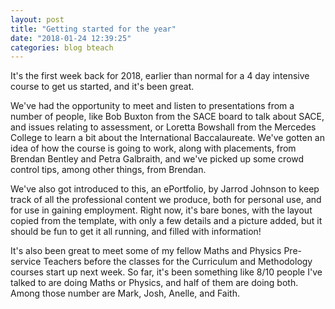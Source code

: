 ```yaml
---
layout: post
title: "Getting started for the year"
date: "2018-01-24 12:39:25"
categories: blog bteach
---
```

It's the first week back for 2018, earlier than normal for a 4 day intensive course to get us started, and it's been great.

We've had the opportunity to meet and listen to presentations from a number of people, like Bob Buxton from the SACE board to talk about SACE, and issues relating to assessment, or Loretta Bowshall from the Mercedes College to learn a bit about the International Baccalaureate. We've gotten an idea of how the course is going to work, along with placements, from Brendan Bentley and Petra Galbraith, and we've picked up some crowd control tips, among other things, from Brendan.

We've also got introduced to this, an ePortfolio, by Jarrod Johnson to keep track of all the professional content we produce, both for personal use, and for use in gaining employment. Right now, it's bare bones, with the layout copied from the template, with only a few details and a picture added, but it should be fun to get it all running, and filled with information!

It's also been great to meet some of my fellow Maths and Physics Pre-service Teachers before the classes for the Curriculum and Methodology courses start up next week. So far, it's been something like 8/10 people I've talked to are doing Maths or Physics, and half of them are doing both. Among those number are Mark, Josh, Anelle, and Faith.